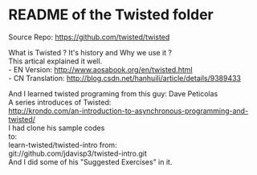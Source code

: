 # README of the Twisted folder

Source Repo: https://github.com/twisted/twisted

What is Twisted ? It's history and Why we use it ?  
    This artical explained it well.  
     - EN Version: http://www.aosabook.org/en/twisted.html  
     - CN Translation: http://blog.csdn.net/hanhuili/article/details/9389433  
  
And I learned twisted programing from this guy: Dave Peticolas  
    A series introduces of Twisted:  
     http://krondo.com/an-introduction-to-asynchronous-programming-and-twisted/  
    I had clone his sample codes  
        to:  
            learn-twisted/twisted-intro
        from:  
            git://github.com/jdavisp3/twisted-intro.git  
    And I did some of his "Suggested Exercises" in it.  
